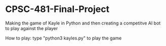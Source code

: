 # CPSC-481-Final-Project
Making the game of Kayle in Python and then creating a competitve AI bot to play against the player

How to play:
type "python3 kayles.py" to play the game
